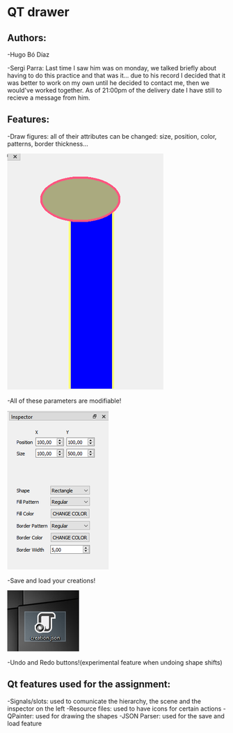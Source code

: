 # QT drawer
## Authors:
-Hugo Bó Díaz

-Sergi Parra: Last time I saw him was on monday, we talked briefly about having to do this practice and that was it... 
due to his record I decided that it was better to work on my own until he decided to contact me, 
then we would've worked together. As of 21:00pm of the delivery date I have still to recieve a message from him.

## Features:
-Draw figures: all of their attributes can be changed: size, position, color, patterns, border thickness...

![You can get more creative than this, this is just an example!](/readme_images/image1.PNG)

-All of these parameters are modifiable!

![A lot of 'em](/readme_images/image2.PNG)

-Save and load your creations!

![I don't know how else I can illustrate this](/readme_images/image3.PNG)

-Undo and Redo buttons!(experimental feature when undoing shape shifts)

## Qt features used for the assignment:
-Signals/slots: used to comunicate the hierarchy, the scene and the inspector on the left
-Resource files: used to have icons for certain actions
-QPainter: used for drawing the shapes
-JSON Parser: used for the save and load feature
